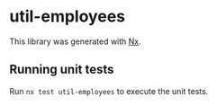 # util-employees

This library was generated with [Nx](https://nx.dev).

## Running unit tests

Run `nx test util-employees` to execute the unit tests.
